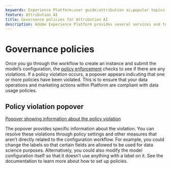 ```yaml
---
keywords: Experience Platform;user guide;attribution ai;popular topics;access controls;create instance;
feature: Attribution AI
title: Governance policies for Attribution AI
description: Adobe Experience Platform provides several services and tools that allow you to confidently control your collected experience data
---
```


# Governance policies

Once you go through the workflow to create an instance and submit the model’s configuration, the [policy enforcement](../../../data-governance/enforcement/auto-enforcement.md) checks to see if there are any violations. If a policy violation occurs, a popover appears indi`ca`ting that one or more policies have been violated. This is to ensure that your data operations and marketing actions within Platform are compliant with data usage policies.

## Policy violation popover

[Popover showing information about the policy violation](../../attribution-ai/images/data-governance/policy-violation-popover-aai.png)

The popover provides specific information about the violation. You can resolve these violations through policy settings and other measures that aren’t directly related to the configuration workflow. For example, you could change the labels so that certain fields are allowed to be used for data science purposes. Alternatively, you could also modify the model configuration itself so that it doesn’t use anything with a label on it. See the documentation to learn more about how to set up policies.